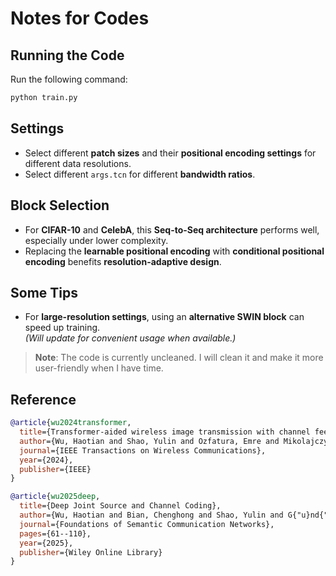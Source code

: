 # Notes for Codes

## Running the Code

Run the following command:

```bash
python train.py
```

## Settings

- Select different **patch sizes** and their **positional encoding settings** for different data resolutions.
- Select different `args.tcn` for different **bandwidth ratios**.

## Block Selection

- For **CIFAR-10** and **CelebA**, this **Seq-to-Seq architecture** performs well, especially under lower complexity.
- Replacing the **learnable positional encoding** with **conditional positional encoding** benefits **resolution-adaptive design**.

## Some Tips

- For **large-resolution settings**, using an **alternative SWIN block** can speed up training.  
  _(Will update for convenient usage when available.)_

> **Note**: The code is currently uncleaned. I will clean it and make it more user-friendly when I have time.  

## Reference

```bibtex
@article{wu2024transformer,
  title={Transformer-aided wireless image transmission with channel feedback},
  author={Wu, Haotian and Shao, Yulin and Ozfatura, Emre and Mikolajczyk, Krystian and G{\"u}nd{\"u}z, Deniz},
  journal={IEEE Transactions on Wireless Communications},
  year={2024},
  publisher={IEEE}
}

@article{wu2025deep,
  title={Deep Joint Source and Channel Coding},
  author={Wu, Haotian and Bian, Chenghong and Shao, Yulin and G{"u}nd{"u}z, Deniz},
  journal={Foundations of Semantic Communication Networks},
  pages={61--110},
  year={2025},
  publisher={Wiley Online Library}
}
